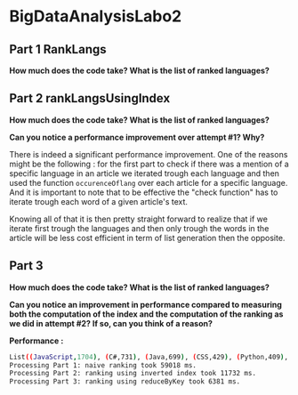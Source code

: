 # BigDataAnalysisLabo2


## Part 1 RankLangs

**How much does the code take? What is the list of ranked languages?**

## Part 2 rankLangsUsingIndex

**How much does the code take? What is the list of ranked languages?**

**Can you notice a performance improvement over attempt #1? Why?**

There is indeed a significant performance improvement. One of the reasons might be the following :
for the first part to check if there was a mention of a specific language in an article we iterated trough 
each language and then used the function ```occurenceOflang```  over each article for a specific language. 
And it is important to note that to be effective the "check function" has to iterate trough each word of 
a given article's text. 

Knowing all of that it is then pretty straight forward to realize that if we iterate first trough the 
languages and then only trough the words in the article will be less cost efficient in term of list generation
then the opposite. 

## Part 3

**How much does the code take? What is the list of ranked languages?**

**Can you notice an improvement in performance compared to measuring both the computation of the index and the computation of the ranking as we did in attempt #2? If so, can you think of a reason?**


**Performance :**
```bash
List((JavaScript,1704), (C#,731), (Java,699), (CSS,429), (Python,409), (C++,384), (PHP,333), (MATLAB,296), (Perl,175), (Ruby,160), (Haskell,65), (Objective-C,61), (Scala,53), (Clojure,29), (Groovy,29))
Processing Part 1: naive ranking took 59018 ms.
Processing Part 2: ranking using inverted index took 11732 ms.
Processing Part 3: ranking using reduceByKey took 6381 ms.
```
